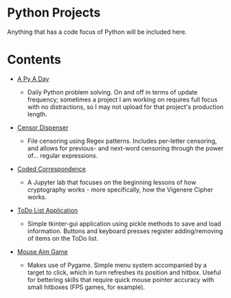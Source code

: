 # Python Projects

Anything that has a code focus of Python will be included here. 

# Contents

- [A Py A
  Day](https://github.com/stoladev/python-projects/tree/master/a-py-a-day)
    - Daily Python problem solving. On and off in terms of update
    frequency; sometimes a project I am working on requires full focus with no
    distractions, so I may not upload for that project's production length.

- [Censor
  Dispenser](https://github.com/stoladev/python-projects/tree/master/censor_dispenser)
    - File censoring using Regex patterns. Includes per-letter censoring, and
      allows for previous- and next-word censoring through the power of...
      regular expressions. 

- [Coded
  Correspondence](https://github.com/stoladev/python-projects/tree/master/coded_correspondence)
    - A Jupyter lab that focuses on the beginning lessons of how cryptography
      works - more specifically, how the Vigenere Cipher works.

- [ToDo List
  Application](https://github.com/stoladev/python-projects/tree/master/todo_list_app)
    - Simple tkinter-gui application using pickle methods to save and load
      information. Buttons and keyboard presses register adding/removing of
      items on the ToDo list.

- [Mouse Aim
  Game](https://github.com/stoladev/python-projects/tree/master/mouse_aim_game)
    - Makes use of Pygame. Simple menu system accompanied by a target to click,
      which in turn refreshes its position and hitbox. Useful for bettering
      skills that require quick mouse pointer accuracy with small hitboxes (FPS
      games, for example).
